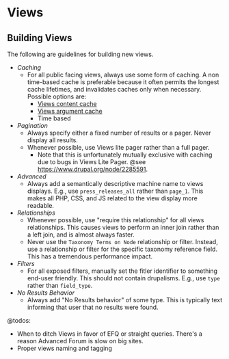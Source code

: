 # Views

## Building Views

The following are guidelines for building new views.

* _Caching_ 
    * For all public facing views, always use some form of caching. A non time-based cache is preferable because it often permits the longest cache lifetimes, and invalidates caches only when necessary. Possible options are:
        * [Views content cache](https://www.drupal.org/project/views_content_cache)
        * [Views argument cache](https://www.drupal.org/project/views_arg_cache)
        * Time based
* _Pagination_
    * Always specify either a fixed number of results or a pager. Never display all results. 
    * Whenever possible, use Views lite pager rather than a full pager. 
        * Note that this is unfortunately mutually exclusive with caching due to bugs in Views Lite Pager. @see https://www.drupal.org/node/2285591.
* _Advanced_
    * Always add a semantically descriptive machine name to views displays. E.g., use `press_releases_all` rather than `page_1`. This makes all PHP, CSS, and JS related to the view display more readable.
* _Relationships_
    * Whenever possible, use "require this relationship" for all views relationships. This causes views to perform an inner join rather than a left join, and is almost always faster.
    * Never use the `Taxonomy Terms on Node` relationship or filter. Instead, use a relationship or filter for the specific taxonomy reference field. This has a tremendous performance impact.
* _Filters_ 
    * For all exposed filters, manually set the fitler identifier to something end-user friendly. This should not contain drupalisms. E.g., use `type` rather than `field_type`.
* _No Results Behavior_
    * Always add "No Results behavior" of some type. This is typically text informing that user that no results were found.

@todos:

* When to ditch Views in favor of EFQ or straight queries. There's a reason Advanced Forum is slow on big sites.
* Proper views naming and tagging
